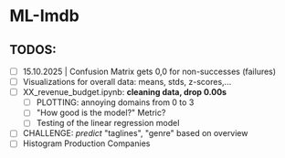 # ML-Imdb

## TODOS:
- [ ] 15.10.2025 | Confusion Matrix gets 0,0 for non-successes (failures)
- [ ] Visualizations for overall data: means, stds, z-scores,...
- [ ] XX_revenue_budget.ipynb: **cleaning data, drop 0.00s**
  - [ ] PLOTTING: annoying domains from 0 to 3
  - [ ] "How good is the model?" Metric?
  - [ ] Testing of the linear regression model
- [ ] CHALLENGE: *predict* "taglines", "genre" based on overview
- [ ] Histogram Production Companies
